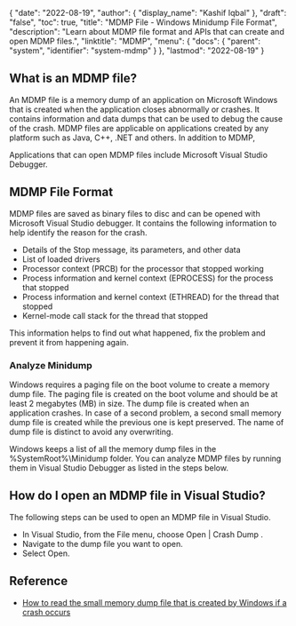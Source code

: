 {
  "date": "2022-08-19",
  "author": {
    "display_name": "Kashif Iqbal"
  },
  "draft": "false",
  "toc": true,
  "title": "MDMP File - Windows Minidump File Format",
  "description": "Learn about MDMP file format and APIs that can create and open MDMP files.",
  "linktitle": "MDMP",
  "menu": {
    "docs": {
      "parent": "system",
      "identifier": "system-mdmp"
    }
  },
  "lastmod": "2022-08-19"
}

## What is an MDMP file?

An MDMP file is a memory dump of an application on Microsoft Windows that is created when the application closes abnormally or crashes. It contains information and data dumps that can be used to debug the cause of the crash. MDMP files are applicable on applications created by any platform such as Java, C++, .NET and others. In addition to MDMP, 

Applications that can open MDMP files include Microsoft Visual Studio Debugger.

## MDMP File Format

MDMP files are saved as binary files to disc and can be opened with Microsoft Visual Studio debugger. It contains the following information to help identify the reason for the crash.

 * Details of the Stop message, its parameters, and other data
 * List of loaded drivers
 * Processor context (PRCB) for the processor that stopped working
 * Process information and kernel context (EPROCESS) for the process that stopped
 * Process information and kernel context (ETHREAD) for the thread that stopped
 * Kernel-mode call stack for the thread that stopped

This information helps to find out what happened, fix the problem and prevent it from happening again.

### Analyze Minidump

Windows requires a paging file on the boot volume to create a memory dump file. The paging file is created on the boot volume and should be at least 2 megabytes (MB) in size. The dump file is created when an application crashes. In case of a second problem, a second small memory dump file is created while the previous one is kept preserved. The name of dump file is distinct to avoid any overwriting.

Windows keeps a list of all the memory dump files in the %SystemRoot%\Minidump folder. You can analyze MDMP files by running them in Visual Studio Debugger as listed in the steps below.

## How do I open an MDMP file in Visual Studio?

The following steps can be used to open an MDMP file in Visual Studio.

 * In Visual Studio, from the File menu, choose Open | Crash Dump .
 * Navigate to the dump file you want to open.
 * Select Open.

## Reference

* [How to read the small memory dump file that is created by Windows if a crash occurs](https://learn.microsoft.com/en-us/troubleshoot/windows-client/performance/read-small-memory-dump-file)
